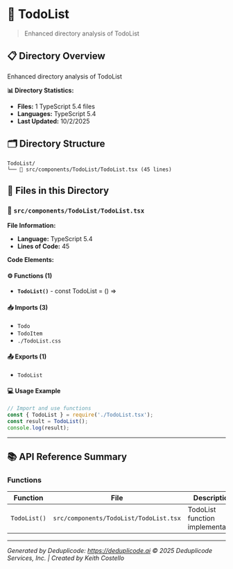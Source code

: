 # 📁 TodoList

> Enhanced directory analysis of TodoList

## 📋 Directory Overview

Enhanced directory analysis of TodoList

**📊 Directory Statistics:**
- **Files:** 1 TypeScript 5.4 files
- **Languages:** TypeScript 5.4
- **Last Updated:** 10/2/2025

## 🗂 Directory Structure

```
TodoList/
└── 📄 src/components/TodoList/TodoList.tsx (45 lines)
```

## 🎯 Files in this Directory

### 📄 `src/components/TodoList/TodoList.tsx`
**File Information:**
- **Language:** TypeScript 5.4
- **Lines of Code:** 45

**Code Elements:**

#### ⚙️ Functions (1)
- **`TodoList()`** - const TodoList = () =>

#### 📥 Imports (3)
- `Todo`
- `TodoItem`
- `./TodoList.css`

#### 📤 Exports (1)
- `TodoList`

#### 💻 Usage Example
```ts
// Import and use functions
const { TodoList } = require('./TodoList.tsx');
const result = TodoList();
console.log(result);
```

---

## 📚 API Reference Summary

### Functions
| Function | File | Description |
|----------|------|-------------|
| `TodoList()` | `src/components/TodoList/TodoList.tsx` | TodoList function implementation |

---

*Generated by Deduplicode: https://deduplicode.ai*
*© 2025 Deduplicode Services, Inc. | Created by Keith Costello*
